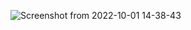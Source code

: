 
![Screenshot from 2022-10-01 14-38-43](https://user-images.githubusercontent.com/99043684/193402155-5a7e4f7b-d015-4081-9d73-7869972c612a.png)
